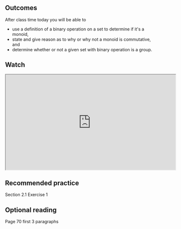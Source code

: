 ## Outcomes
After class time today you will be able to

* use a definition of a binary operation on a set to determine if it's a monoid,
* state and give reason as to why or why not a monoid is commutative, and
* determine whether or not a given set with binary operation is a group.
## Watch
<iframe title="embedded content" src="https://www.youtube.com/embed/yHq_yzYZV6U" width="560" height="315" allowfullscreen="allowfullscreen" allow="accelerometer; autoplay; clipboard-write; encrypted-media; gyroscope; picture-in-picture" data-mce-fragment="1"></iframe>

## Recommended practice
Section 2.1 Exercise 1

## Optional reading
Page 70 first 3 paragraphs